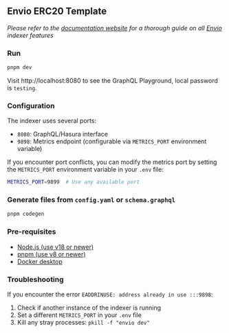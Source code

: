 ## Envio ERC20 Template

*Please refer to the [documentation website](https://docs.envio.dev) for a thorough guide on all [Envio](https://envio.dev) indexer features*

### Run

```bash
pnpm dev
```

Visit http://localhost:8080 to see the GraphQL Playground, local password is `testing`.

### Configuration

The indexer uses several ports:
- `8080`: GraphQL/Hasura interface
- `9898`: Metrics endpoint (configurable via `METRICS_PORT` environment variable)

If you encounter port conflicts, you can modify the metrics port by setting the `METRICS_PORT` environment variable in your `.env` file:

```bash
METRICS_PORT=9899  # Use any available port
```

### Generate files from `config.yaml` or `schema.graphql`

```bash
pnpm codegen
```

### Pre-requisites

- [Node.js (use v18 or newer)](https://nodejs.org/en/download/current)
- [pnpm (use v8 or newer)](https://pnpm.io/installation)
- [Docker desktop](https://www.docker.com/products/docker-desktop/)

### Troubleshooting

If you encounter the error `EADDRINUSE: address already in use :::9898`:
1. Check if another instance of the indexer is running
2. Set a different `METRICS_PORT` in your `.env` file
3. Kill any stray processes: `pkill -f "envio dev"`
